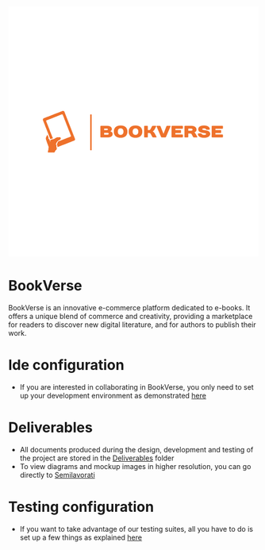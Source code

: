 ![logo.png](Assets%2Flogo.png)
# BookVerse

BookVerse is an innovative e-commerce platform dedicated to e-books. It offers a unique blend of commerce and creativity, providing a marketplace for readers to discover new digital literature, and for authors to publish their work.


# Ide configuration

- If you are interested in collaborating in BookVerse, you only need to set up your development environment as demonstrated [here](Dev.md)

# Deliverables

- All documents produced during the design, development and testing of the project are stored in the [Deliverables](Deliverables) folder
- To view diagrams and mockup images in higher resolution, you can go directly to  [Semilavorati](SemiLavorati)
# Testing configuration

- If you want to take advantage of our testing suites, all you have to do is set up a few things as explained [here](Testing.md)